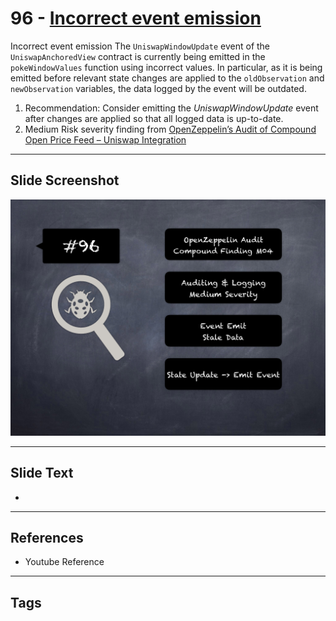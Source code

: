 
# 96 - [Incorrect event emission](./Incorrect%20event%20emission.md)

Incorrect event emission The `UniswapWindowUpdate` event of the `UniswapAnchoredView` contract is currently being emitted in the `pokeWindowValues` function using incorrect values. In particular, as it is being emitted before relevant state changes are applied to the `oldObservation` and `newObservation` variables, the data logged by the event will be outdated.


1. Recommendation: Consider emitting the _UniswapWindowUpdate_ event after changes are applied so that all logged data is up-to-date.
2. Medium Risk severity finding from [OpenZeppelin’s Audit of Compound Open Price Feed – Uniswap Integration](https://blog.openzeppelin.com/compound-open-price-feed-uniswap-integration-audit/)


___
## Slide Screenshot
![096.png](../../images/7.%20Audit%20Findings%20101/096.png)
___
## Slide Text
- 
___
## References
- Youtube Reference
___
## Tags

